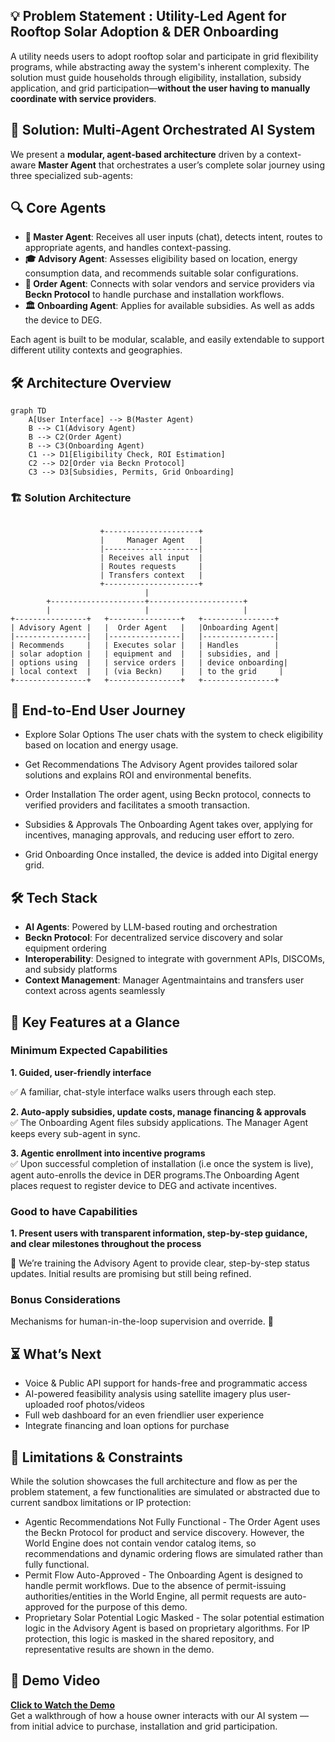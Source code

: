 ## 💡 Problem Statement : Utility-Led Agent for Rooftop Solar Adoption & DER Onboarding 
A utility needs users to adopt rooftop solar and participate in grid flexibility programs, while abstracting away the system's inherent complexity. The solution must guide households through eligibility, installation, subsidy application, and grid participation—**without the user having to manually coordinate with service providers**.


## 🧠 Solution: Multi-Agent Orchestrated AI System
We present a **modular, agent-based architecture** driven by a context-aware **Master Agent** that orchestrates a user’s complete solar journey using three specialized sub-agents:


## 🔍 Core Agents
- **🧭 Master Agent**: Receives all user inputs (chat), detects intent, routes to appropriate agents, and handles context-passing.
- **🎓 Advisory Agent**: Assesses eligibility based on location, energy consumption data, and recommends suitable solar configurations.
- **🛒 Order Agent**: Connects with solar vendors and service providers via **Beckn Protocol** to handle purchase and installation workflows.
- **🏛️ Onboarding Agent**: Applies for available subsidies. As well as adds the device to DEG.

Each agent is built to be modular, scalable, and easily extendable to support different utility contexts and geographies.


## 🛠️ Architecture Overview
```mermaid
graph TD
    A[User Interface] --> B(Master Agent)
    B --> C1(Advisory Agent)
    B --> C2(Order Agent)
    B --> C3(Onboarding Agent)
    C1 --> D1[Eligibility Check, ROI Estimation]
    C2 --> D2[Order via Beckn Protocol]
    C3 --> D3[Subsidies, Permits, Grid Onboarding]
```

### 🏗️ Solution Architecture
```mermaid

                    +---------------------+
                    |     Manager Agent   |
                    |---------------------|
                    | Receives all input  |
                    | Routes requests     |
                    | Transfers context   |
                    +---------------------+
                              |
        +---------------------+---------------------+
        |                     |                     |
+----------------+   +----------------+   +----------------+
| Advisory Agent |   |  Order Agent   |   |Onboarding Agent|
|----------------|   |----------------|   |----------------|
| Recommends     |   | Executes solar |   | Handles        |
| solar adoption |   | equipment and  |   | subsidies, and |
| options using  |   | service orders |   | device onboarding|
| local context  |   | (via Beckn)    |   | to the grid     |
+----------------+   +----------------+   +----------------+
```

## 🧭 End-to-End User Journey
- Explore Solar Options
The user chats with the system to check eligibility based on location and energy usage.

- Get Recommendations
The Advisory Agent provides tailored solar solutions and explains ROI and environmental benefits.

- Order Installation
The order agent, using Beckn protocol, connects to verified providers and facilitates a smooth transaction.

- Subsidies & Approvals
The Onboarding Agent takes over, applying for incentives, managing approvals, and reducing user effort to zero.

- Grid Onboarding 
Once installed, the device is added into Digital energy grid.


## 🛠️ Tech Stack
- **AI Agents**: Powered by LLM-based routing and orchestration
- **Beckn Protocol**: For decentralized service discovery and solar equipment ordering
- **Interoperability**: Designed to integrate with government APIs, DISCOMs, and subsidy platforms
- **Context Management**: Manager Agentmaintains and transfers user context across agents seamlessly


## 🏁 Key Features at a Glance
### Minimum Expected Capabilities
 **1. Guided, user-friendly interface**
 
  ✅ A familiar, chat-style interface walks users through each step.

 **2. Auto-apply subsidies, update costs, manage financing & approvals**   
  ✅ The Onboarding Agent files subsidy applications. The Manager Agent keeps every sub-agent in sync.
  
  **3. Agentic enrollment into incentive programs**    
  ✅ Upon successful completion of installation (i.e once the system is live), agent auto-enrolls the device in DER programs.The Onboarding Agent places request to register device to DEG and activate incentives.

### Good to have Capabilities
**1. Present users with transparent information, step-by-step guidance, and clear milestones throughout the process** 

  🔄 We’re training the Advisory Agent to provide clear, step-by-step status updates. Initial results are promising but still being refined.
 
### Bonus Considerations
Mechanisms for human-in-the-loop supervision and override.
  🔄  

## ⏳ What’s Next
- Voice & Public API support for hands-free and programmatic access
- AI-powered feasibility analysis using satellite imagery plus user-uploaded roof photos/videos
- Full web dashboard for an even friendlier user experience
- Integrate financing and loan options for purchase


## 🚧 Limitations & Constraints
While the solution showcases the full architecture and flow as per the problem statement, a few functionalities are simulated or abstracted due to current sandbox limitations or IP protection:
- Agentic Recommendations Not Fully Functional - The Order Agent uses the Beckn Protocol for product and service discovery. However, the World Engine does not contain vendor catalog items, so recommendations and dynamic ordering flows are simulated rather than fully functional.
- Permit Flow Auto-Approved - The Onboarding Agent is designed to handle permit workflows. Due to the absence of permit-issuing authorities/entities in the World Engine, all permit requests are auto-approved for the purpose of this demo.
- Proprietary Solar Potential Logic Masked - The solar potential estimation logic in the Advisory Agent is based on proprietary algorithms. For IP protection, this logic is masked in the shared repository, and representative results are shown in the demo.


## 🎥 Demo Video
**[Click to Watch the Demo](https://drive.google.com/drive/u/1/folders/1CBppfT84yFqQoTeTz3r0OXZAjV3lvRcB)**  
Get a walkthrough of how a house owner interacts with our AI system — from initial advice to purchase, installation and grid participation.
